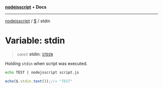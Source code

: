 [**nodejsscript**](../../../README.md) • **Docs**

***

[nodejsscript](../../../README.md) / [$](../README.md) / stdin

# Variable: stdin

> `const` **stdin**: [`STDIN`](../interfaces/STDIN.md)

Holding `stdin` when script was executed.
```bash
echo TEST | nodejsscript script.js
```
```javascript
echo($.stdin.text());//= "TEST"
```
